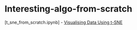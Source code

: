 # Interesting-algo-from-scratch


[t_sne_from_scratch.ipynb] - [Visualising Data Using t-SNE](https://www.jmlr.org/papers/volume9/vandermaaten08a/vandermaaten08a.pdf) 
